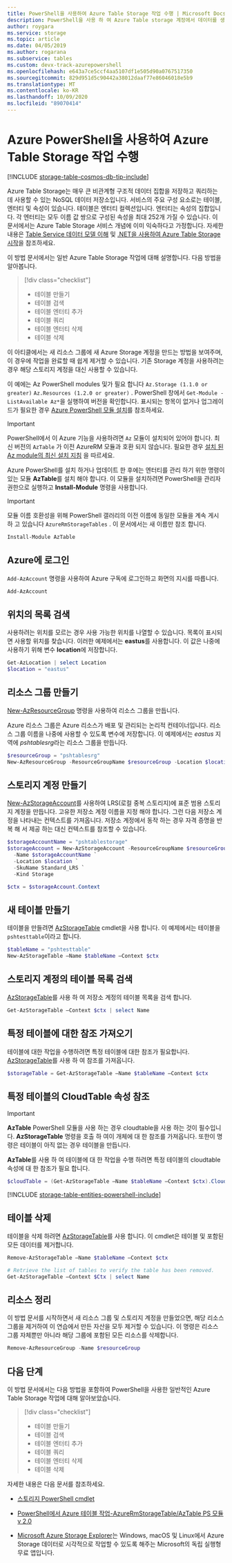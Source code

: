 ```yaml
---
title: PowerShell을 사용하여 Azure Table Storage 작업 수행 | Microsoft Docs
description: PowerShell을 사용 하 여 Azure Table storage 계정에서 데이터를 생성, 쿼리, 삭제 하는 등의 일반적인 작업을 실행 하는 방법에 대해 알아봅니다.
author: roygara
ms.service: storage
ms.topic: article
ms.date: 04/05/2019
ms.author: rogarana
ms.subservice: tables
ms.custom: devx-track-azurepowershell
ms.openlocfilehash: e643a7ce5ccf4aa5107df1e505d90a0767517350
ms.sourcegitcommit: 829d951d5c90442a38012daaf77e86046018e5b9
ms.translationtype: MT
ms.contentlocale: ko-KR
ms.lasthandoff: 10/09/2020
ms.locfileid: "89070414"
---
```

# <a name="perform-azure-table-storage-operations-with-azure-powershell"></a>Azure PowerShell을 사용하여 Azure Table Storage 작업 수행 
[!INCLUDE [storage-table-cosmos-db-tip-include](../../../includes/storage-table-cosmos-db-langsoon-tip-include.md)]

Azure Table Storage는 매우 큰 비관계형 구조적 데이터 집합을 저장하고 쿼리하는 데 사용할 수 있는 NoSQL 데이터 저장소입니다. 서비스의 주요 구성 요소로는 테이블, 엔터티 및 속성이 있습니다. 테이블은 엔터티 컬렉션입니다. 엔터티는 속성의 집합입니다. 각 엔터티는 모두 이름 값 쌍으로 구성된 속성을 최대 252개 가질 수 있습니다. 이 문서에서는 Azure Table Storage 서비스 개념에 이미 익숙하다고 가정합니다. 자세한 내용은 [Table Service 데이터 모델 이해](/rest/api/storageservices/Understanding-the-Table-Service-Data-Model) 및 [.NET을 사용하여 Azure Table Storage 시작](../../cosmos-db/table-storage-how-to-use-dotnet.md)을 참조하세요.

이 방법 문서에서는 일반 Azure Table Storage 작업에 대해 설명합니다. 다음 방법을 알아봅니다. 

> [!div class="checklist"]
> * 테이블 만들기
> * 테이블 검색
> * 테이블 엔터티 추가
> * 테이블 쿼리
> * 테이블 엔터티 삭제
> * 테이블 삭제

이 아티클에서는 새 리소스 그룹에 새 Azure Storage 계정을 만드는 방법을 보여주며, 이 경우에 작업을 완료할 때 쉽게 제거할 수 있습니다. 기존 Storage 계정을 사용하려는 경우 해당 스토리지 계정을 대신 사용할 수 있습니다.

이 예에는 Az PowerShell modules 및가 필요 합니다 `Az.Storage (1.1.0 or greater)` `Az.Resources (1.2.0 or greater)` . PowerShell 창에서 `Get-Module -ListAvailable Az*`을 실행하여 버전을 확인합니다. 표시되는 항목이 없거나 업그레이드가 필요한 경우 [Azure PowerShell 모듈 설치](/powershell/azure/install-az-ps)를 참조하세요.

> [!IMPORTANT]
> PowerShell에서 이 Azure 기능을 사용하려면 `Az` 모듈이 설치되어 있어야 합니다. 최신 버전의 `AzTable` 가 이전 AzureRM 모듈과 호환 되지 않습니다.
> 필요한 경우 [설치 된 Az module의 최신 설치 지침](/powershell/azure/install-az-ps) 을 따르세요.

Azure PowerShell를 설치 하거나 업데이트 한 후에는 엔터티를 관리 하기 위한 명령이 있는 모듈 **AzTable**를 설치 해야 합니다. 이 모듈을 설치하려면 PowerShell을 관리자 권한으로 실행하고 **Install-Module** 명령을 사용합니다.

> [!IMPORTANT]
> 모듈 이름 호환성을 위해 PowerShell 갤러리의 이전 이름에 동일한 모듈을 계속 게시 하 고 있습니다 `AzureRmStorageTables` . 이 문서에서는 새 이름만 참조 합니다.

```powershell
Install-Module AzTable
```

## <a name="sign-in-to-azure"></a>Azure에 로그인

`Add-AzAccount` 명령을 사용하여 Azure 구독에 로그인하고 화면의 지시를 따릅니다.

```powershell
Add-AzAccount
```

## <a name="retrieve-list-of-locations"></a>위치의 목록 검색

사용하려는 위치를 모르는 경우 사용 가능한 위치를 나열할 수 있습니다. 목록이 표시되면 사용할 위치를 찾습니다. 이러한 예제에서는 **eastus**를 사용합니다. 이 값은 나중에 사용하기 위해 변수 **location**에 저장합니다.

```powershell
Get-AzLocation | select Location
$location = "eastus"
```

## <a name="create-resource-group"></a>리소스 그룹 만들기

[New-AzResourceGroup](/powershell/module/az.resources/new-azresourcegroup) 명령을 사용하여 리소스 그룹을 만듭니다. 

Azure 리소스 그룹은 Azure 리소스가 배포 및 관리되는 논리적 컨테이너입니다. 리소스 그룹 이름을 나중에 사용할 수 있도록 변수에 저장합니다. 이 예제에서는 *eastus* 지역에 *pshtablesrg*라는 리소스 그룹을 만듭니다.

```powershell
$resourceGroup = "pshtablesrg"
New-AzResourceGroup -ResourceGroupName $resourceGroup -Location $location
```

## <a name="create-storage-account"></a>스토리지 계정 만들기

[New-AzStorageAccount](/powershell/module/az.storage/New-azStorageAccount)를 사용하여 LRS(로컬 중복 스토리지)에 표준 범용 스토리지 계정을 만듭니다. 고유한 저장소 계정 이름을 지정 해야 합니다. 그런 다음 저장소 계정을 나타내는 컨텍스트를 가져옵니다. 저장소 계정에서 동작 하는 경우 자격 증명을 반복 해 서 제공 하는 대신 컨텍스트를 참조할 수 있습니다.

```powershell
$storageAccountName = "pshtablestorage"
$storageAccount = New-AzStorageAccount -ResourceGroupName $resourceGroup `
  -Name $storageAccountName `
  -Location $location `
  -SkuName Standard_LRS `
  -Kind Storage

$ctx = $storageAccount.Context
```

## <a name="create-a-new-table"></a>새 테이블 만들기

테이블을 만들려면 [AzStorageTable](/powershell/module/az.storage/New-AzStorageTable) cmdlet을 사용 합니다. 이 예제에서는 테이블을 `pshtesttable`이라고 합니다.

```powershell
$tableName = "pshtesttable"
New-AzStorageTable –Name $tableName –Context $ctx
```

## <a name="retrieve-a-list-of-tables-in-the-storage-account"></a>스토리지 계정의 테이블 목록 검색

[AzStorageTable](/powershell/module/azure.storage/Get-AzureStorageTable)를 사용 하 여 저장소 계정의 테이블 목록을 검색 합니다.

```powershell
Get-AzStorageTable –Context $ctx | select Name
```

## <a name="retrieve-a-reference-to-a-specific-table"></a>특정 테이블에 대한 참조 가져오기

테이블에 대한 작업을 수행하려면 특정 테이블에 대한 참조가 필요합니다. [AzStorageTable](/powershell/module/azure.storage/Get-AzureStorageTable)를 사용 하 여 참조를 가져옵니다.

```powershell
$storageTable = Get-AzStorageTable –Name $tableName –Context $ctx
```

## <a name="reference-cloudtable-property-of-a-specific-table"></a>특정 테이블의 CloudTable 속성 참조

> [!IMPORTANT]
> **AzTable** PowerShell 모듈을 사용 하는 경우 cloudtable을 사용 하는 것이 필수입니다. **AzStorageTable** 명령을 호출 하 여이 개체에 대 한 참조를 가져옵니다. 또한이 명령은 테이블이 아직 없는 경우 테이블을 만듭니다.

**AzTable**를 사용 하 여 테이블에 대 한 작업을 수행 하려면 특정 테이블의 cloudtable 속성에 대 한 참조가 필요 합니다.

```powershell
$cloudTable = (Get-AzStorageTable –Name $tableName –Context $ctx).CloudTable
```

[!INCLUDE [storage-table-entities-powershell-include](../../../includes/storage-table-entities-powershell-include.md)]

## <a name="delete-a-table"></a>테이블 삭제

테이블을 삭제 하려면 [AzStorageTable](/powershell/module/az.storage/Remove-AzStorageTable)를 사용 합니다. 이 cmdlet은 테이블 및 포함된 모든 데이터를 제거합니다.

```powershell
Remove-AzStorageTable –Name $tableName –Context $ctx

# Retrieve the list of tables to verify the table has been removed.
Get-AzStorageTable –Context $Ctx | select Name
```

## <a name="clean-up-resources"></a>리소스 정리

이 방법 문서를 시작하면서 새 리소스 그룹 및 스토리지 계정을 만들었으면, 해당 리소스 그룹을 제거하여 이 연습에서 만든 자산을 모두 제거할 수 있습니다. 이 명령은 리소스 그룹 자체뿐만 아니라 해당 그룹에 포함된 모든 리소스를 삭제합니다.

```powershell
Remove-AzResourceGroup -Name $resourceGroup
```

## <a name="next-steps"></a>다음 단계

이 방법 문서에서는 다음 방법을 포함하여 PowerShell을 사용한 일반적인 Azure Table Storage 작업에 대해 알아보았습니다. 

> [!div class="checklist"]
> * 테이블 만들기
> * 테이블 검색
> * 테이블 엔터티 추가
> * 테이블 쿼리
> * 테이블 엔터티 삭제
> * 테이블 삭제

자세한 내용은 다음 문서를 참조하세요.

* [스토리지 PowerShell cmdlet](/powershell/module/az.storage#storage)

* [PowerShell에서 Azure 테이블 작업-AzureRmStorageTable/AzTable PS 모듈 v 2.0](https://paulomarquesc.github.io/working-with-azure-storage-tables-from-powershell)

* [Microsoft Azure Storage Explorer](../../vs-azure-tools-storage-manage-with-storage-explorer.md)는 Windows, macOS 및 Linux에서 Azure Storage 데이터로 시각적으로 작업할 수 있도록 해주는 Microsoft의 독립 실행형 무료 앱입니다.
